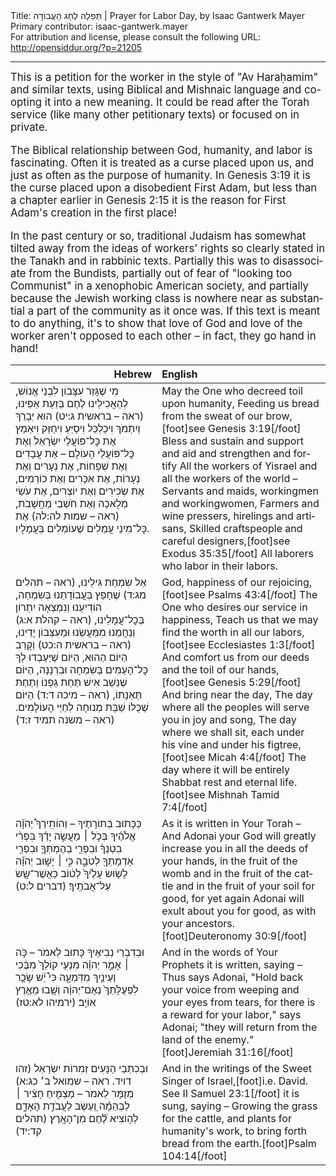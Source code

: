 <html>
<head></head>
<body>
Title: תְּפִלָה לְחַג הָעֲבוֹדָה | Prayer for Labor Day, by Isaac Gantwerk Mayer<br />
Primary contributor: isaac-gantwerk.mayer<br />
For attribution and license, please consult the following URL: <a href="http://opensiddur.org/?p=21205">http://opensiddur.org/?p=21205</a>
<p />
<hr />

<div class="english" lang="en" style="font-size: 1.2em;">
This is a petition for the worker in the style of "Av Haraḥamim" and similar texts, using Biblical and Mishnaic language and co-opting it into a new meaning. It could be read after the Torah service (like many other petitionary texts) or focused on in private.

The Biblical relationship between God, humanity, and labor is fascinating. Often it is treated as a curse placed upon us, and just as often as the purpose of humanity. In Genesis 3:19 it is the curse placed upon a disobedient First Adam, but less than a chapter earlier in Genesis 2:15 it is the reason for First Adam's creation in the first place!

In the past century or so, traditional Judaism has somewhat tilted away from the ideas of workers' rights so clearly stated in the Tanakh and in rabbinic texts. Partially this was to disassociate from the Bundists, partially out of fear of "looking too Communist" in a xenophobic American society, and partially because the Jewish working class is nowhere near as substantial a part of the community as it once was. If this text is meant to do anything, it's to show that love of God and love of the worker aren't opposed to each other – in fact, they go hand in hand!
</div>

<table style="margin-left: auto;margin-right: auto;" class="draggable">
<thead><tr><th id="x" style="text-align: right;">Hebrew</th><th style="text-align: left;">English</th></tr></thead>
<tbody>
<tr><td style="vertical-align:top;" width="46%">
<div class="liturgy" lang="he">
מִי שֶׁגָּזַר עִצָּבוֹן לִבְנֵי אֱנוֹשׁ, 
לְהַאֲכִילֵינוּ לֶחֶם בְּזֵעַת אַפֵּינוּ, <span class="citation">(ראה – בראשית ג:יט)</span>
הוּא יְבָרֵךְ וְיִתְמֹךְ וִיכַלְכֵּל וִיסַיֵּעַ וִיחַזֵּק וִיאַמֵּץ 
אֶת כׇּל־פּוֹעֲלֵי יִשְׂרָאֵל וְאֶת כׇּל־פּוֹעֲלֵי הָעוֹלָם – 
אֶת עֲבָדִים וְאֶת שְׁפָחוֹת, אֶת נְעָרִים וְאֶת נְעָרוֹת, 
אֶת אִכָּרִים וְאֶת כוֹרְמִים, אֶת שְׂכִירִים וְאֶת יוֹצְרִים, 
אֶת עֹשֵׂי מְלָאכָה וְאֶת חֹשְׁבֵי מַחֲשָׁבֹת, <span class="citation">(ראה – שמות לה:לה)</span>
אֶת כׇּל־מִינֵי עֲמֵלִים שֶׁעוֹמְלִים בְּעֲמָלָיו.
</span></div></td>
 
<td style="vertical-align:top;" width="53%">
<div class="english" lang="en">
May the One who decreed toil upon humanity,
Feeding us bread from the sweat of our brow,[foot]see Genesis 3:19[/foot]
Bless and sustain and support and aid and strengthen and fortify
All the workers of Yisrael and all the workers of the world –
Servants and maids, workingmen and workingwomen,
Farmers and wine pressers, hirelings and artisans,
Skilled craftspeople and careful designers,[foot]see Exodus 35:35[/foot]
All laborers who labor in their labors.
</div></td></tr>


<tr><td style="vertical-align:top;" width="46%">
<div class="liturgy" lang="he">
אֵל שִׂמְחַת גִּילֵינוּ, <span class="citation">(ראה – תהלים מג:ד)</span>
שֶׁחָפֵץ בְּעֲבוֹדָתֵנוּ בְּשִׂמְחַה,
הוֹדִיעֵנוּ וְנִמְצְאָה יִתְרוֹן בְּכׇל־עֲמָלֵינוּ, <span class="citation">(ראה – קהלת א:ג)</span>
וְנַחֲמֵנוּ מִמַּעֲשֵׂנוּ וּמֵעִצְּבוֹן יָדֵינוּ, <span class="citation">(ראה – בראשית ה:כט)</span>
וְקָרֵב הַיּוֹם הַהוּא,
הַיּוֹם שֶׁיַּעַבְדוּ לְךָ כׇּל־הָעַמִּים בְּשִׂמְחָה וּבִרְנָנָה,
הַיּוֹם שֶׁנֵּשֵׁב אִישׁ תַּחַת גַּפְנוֹ וְתַחַת תְּאֵנָתוֹ, <span class="citation">(ראה – מיכה ד:ד)</span>
הַיּוֹם שֶׁכֻּלּוֹ שַׁבָּת מְנוּחָה לְחַיֵּי הָעוֹלָמִים. <span class="citation">(ראה – משנה תמיד ז:ד)</span>
</span></div></td>
 
<td style="vertical-align:top;" width="53%">
<div class="english" lang="en">
God, happiness of our rejoicing,[foot]see Psalms 43:4[/foot]
The One who desires our service in happiness,
Teach us that we may find the worth in all our labors,[foot]see Ecclesiastes 1:3[/foot]
And comfort us from our deeds and the toil of our hands,[foot]see Genesis 5:29[/foot]
And bring near the day,
The day where all the peoples will serve you in joy and song,
The day where we shall sit, each under his vine and under his figtree,[foot]see Micah 4:4[/foot]
The day where it will be entirely Shabbat rest and eternal life.[foot]see Mishnah Tamid 7:4[/foot]
</div></td></tr>


<tr><td style="vertical-align:top;" width="46%">
<div class="liturgy" lang="he">
כַּכָּתוּב בְּתוֹרָתֶיךָ –
וְהוֹתִֽירְךָ֩ יְהֹוָ֨ה אֱלֹהֶ֜יךָ בְּכֹ֣ל ׀ מַעֲשֵׂ֣ה יָדֶ֗ךָ 
בִּפְרִ֨י בִטְנְךָ֜ וּבִפְרִ֧י בְהֶמְתְּךָ֛ וּבִפְרִ֥י אַדְמָתְךָ֖ לְטֹבָ֑ה 
כִּ֣י ׀ יָשׁ֣וּב יְהֹוָ֗ה לָשׂ֤וּשׂ עָלֶ֙יךָ֙ לְט֔וֹב כַּאֲשֶׁר־שָׂ֖שׂ עַל־אֲבֹתֶֽיךָ׃ <span class="citation">(דברים ל:ט)</span>
</span></div></td>
 
<td style="vertical-align:top;" width="53%">
<div class="english" lang="en">
As it is written in Your Torah –
And Adonai your God will greatly increase you in all the deeds of your hands, 
in the fruit of the womb and in the fruit of the cattle and in the fruit of your soil for good, 
for yet again Adonai will exult about you for good, as with your ancestors.[foot]Deuteronomy 30:9[/foot]
</div></td></tr>


<tr><td style="vertical-align:top;" width="46%">
<div class="liturgy" lang="he">
וּבְדִבְרֵי נְבִיאֶיךָ כָּתוּב לֵאמֹר – 
כֹּ֣ה ׀ אָמַ֣ר יְהוָ֗ה מִנְעִ֤י קוֹלֵךְ֙ מִבֶּ֔כִי וְעֵינַ֖יִךְ מִדִּמְעָ֑ה
כִּי֩ יֵ֨שׁ שָׂכָ֤ר לִפְעֻלָּתֵךְ֙ נְאֻם־יְהוָ֔ה וְשָׁ֖בוּ מֵאֶ֥רֶץ אוֹיֵֽב׃ <span class="citation">(ירמיהו לא:טז)</span>
</span></div></td>
 
<td style="vertical-align:top;" width="53%">
<div class="english" lang="en">
And in the words of Your Prophets it is written, saying –
Thus says Adonai, "Hold back your voice from weeping and your eyes from tears, 
for there is a reward for your labor," says Adonai; "they will return from the land of the enemy."[foot]Jeremiah 31:16[/foot]
</div></td></tr>


<tr><td style="vertical-align:top;" width="46%">
<div class="liturgy" lang="he">
וּבְכִתְבֵי הַנָּעִים זְמִרוֹת יִשְׂרָאֵל <span class="citation">(זהו דויד. ראה – שמואל ב׳ כג:א)</span> מְזֻמָּר לֵאמֹר –
מַצְמִ֤יחַ חָצִ֨יר ׀ לַבְּהֵמָ֗ה
וְ֭עֵשֶׂב לַעֲבֹדַ֣ת הָאָדָ֑ם
לְה֥וֹצִיא לֶ֗֝חֶם מִן־הָאָֽרֶץ׃ <span class="citation">(תהלים קד:יד)</span>
</span></div></td>
 
<td style="vertical-align:top;" width="53%">
<div class="english" lang="en">
And in the writings of the Sweet Singer of Israel,[foot]i.e. David. See II Samuel 23:1[/foot] it is sung, saying –
Growing the grass for the cattle, 
and plants for humanity's work, 
to bring forth bread from the earth.[foot]Psalm 104:14[/foot]
</div></td></tr>
</tbody></table>
</body>
</html>
